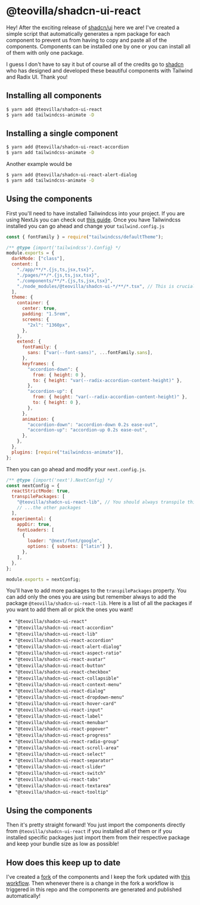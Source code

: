 # @teovilla/shadcn-ui-react

Hey! After the exciting release of [shadcn/ui](https://ui.shadcn.com) here we are! I've created a simple script that automatically generates a npm package for each component to prevent us from having to copy and paste all of the components. Components can be installed one by one or you can install all of them with only one package.

I guess I don't have to say it but of course all of the credits go to [shadcn](https://twitter.com/shadcn) who has designed and developed these beautiful components with Tailwind and Radix UI. Thank you!

## Installing all components

```sh
$ yarn add @teovilla/shadcn-ui-react
$ yarn add tailwindcss-animate -D
```

## Installing a single component

```sh
$ yarn add @teovilla/shadcn-ui-react-accordion
$ yarn add tailwindcss-animate -D
```

Another example would be

```sh
$ yarn add @teovilla/shadcn-ui-react-alert-dialog
$ yarn add tailwindcss-animate -D
```

## Using the components

First you'll need to have installed Tailwindcss into your project. If you are using NextJs you can check out [this guide](https://tailwindcss.com/docs/guides/nextjs). Once you have Tailwindcss installed you can go ahead and change your `tailwind.config.js`

```js
const { fontFamily } = require("tailwindcss/defaultTheme");

/** @type {import('tailwindcss').Config} */
module.exports = {
  darkMode: ["class"],
  content: [
    "./app/**/*.{js,ts,jsx,tsx}",
    "./pages/**/*.{js,ts,jsx,tsx}",
    "./components/**/*.{js,ts,jsx,tsx}",
    "./node_modules/@teovilla/shadcn-ui-*/**/*.tsx", // This is crucial for this to work :)
  ],
  theme: {
    container: {
      center: true,
      padding: "1.5rem",
      screens: {
        "2xl": "1360px",
      },
    },
    extend: {
      fontFamily: {
        sans: ["var(--font-sans)", ...fontFamily.sans],
      },
      keyframes: {
        "accordion-down": {
          from: { height: 0 },
          to: { height: "var(--radix-accordion-content-height)" },
        },
        "accordion-up": {
          from: { height: "var(--radix-accordion-content-height)" },
          to: { height: 0 },
        },
      },
      animation: {
        "accordion-down": "accordion-down 0.2s ease-out",
        "accordion-up": "accordion-up 0.2s ease-out",
      },
    },
  },
  plugins: [require("tailwindcss-animate")],
};
```

Then you can go ahead and modify your `next.config.js`.

```js
/** @type {import('next').NextConfig} */
const nextConfig = {
  reactStrictMode: true,
  transpilePackages: [
    "@teovilla/shadcn-ui-react-lib", // You should always transpile this package.
    // ...the other packages
  ],
  experimental: {
    appDir: true,
    fontLoaders: [
      {
        loader: "@next/font/google",
        options: { subsets: ["latin"] },
      },
    ],
  },
};

module.exports = nextConfig;
```

You'll have to add more packages to the `transpilePackages` property. You can add only the ones you are using but remember always to add the package `@teovilla/shadcn-ui-react-lib`.
Here is a list of all the packages if you want to add them all or pick the ones you want!

- `"@teovilla/shadcn-ui-react"`
- `"@teovilla/shadcn-ui-react-accordion"`
- `"@teovilla/shadcn-ui-react-lib"`
- `"@teovilla/shadcn-ui-react-accordion"`
- `"@teovilla/shadcn-ui-react-alert-dialog"`
- `"@teovilla/shadcn-ui-react-aspect-ratio"`
- `"@teovilla/shadcn-ui-react-avatar"`
- `"@teovilla/shadcn-ui-react-button"`
- `"@teovilla/shadcn-ui-react-checkbox"`
- `"@teovilla/shadcn-ui-react-collapsible"`
- `"@teovilla/shadcn-ui-react-context-menu"`
- `"@teovilla/shadcn-ui-react-dialog"`
- `"@teovilla/shadcn-ui-react-dropdown-menu"`
- `"@teovilla/shadcn-ui-react-hover-card"`
- `"@teovilla/shadcn-ui-react-input"`
- `"@teovilla/shadcn-ui-react-label"`
- `"@teovilla/shadcn-ui-react-menubar"`
- `"@teovilla/shadcn-ui-react-popover"`
- `"@teovilla/shadcn-ui-react-progress"`
- `"@teovilla/shadcn-ui-react-radio-group"`
- `"@teovilla/shadcn-ui-react-scroll-area"`
- `"@teovilla/shadcn-ui-react-select"`
- `"@teovilla/shadcn-ui-react-separator"`
- `"@teovilla/shadcn-ui-react-slider"`
- `"@teovilla/shadcn-ui-react-switch"`
- `"@teovilla/shadcn-ui-react-tabs"`
- `"@teovilla/shadcn-ui-react-textarea"`
- `"@teovilla/shadcn-ui-react-tooltip"`

## Using the components

Then it's pretty straight forward! You just import the components directly from `@teovilla/shadcn-ui-react` if you installed all of them or if you installed specific packages just import them from their respective package and keep your bundle size as low as possible!

## How does this keep up to date

I've created a [fork](https://github.com/teovillanueva/shadcn-ui-next-fork) of the components and I keep the fork updated with [this workflow](https://github.com/wei/pull). Then whenever there is a change in the fork a workflow is triggered in this repo and the components are generated and published automatically!

